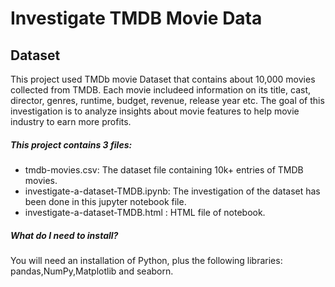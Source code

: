# Investigate TMDB Movie Data


## Dataset

This project used TMDb movie Dataset that contains about 10,000 movies collected from TMDB. Each movie includeed information on its title, cast, director, genres, runtime, budget, revenue, release year etc. 
The goal of this investigation is to analyze insights about movie features to help movie industry to earn more profits.
 
 
##### This project contains 3 files:

- tmdb-movies.csv: The dataset file containing 10k+ entries of TMDB movies.
- investigate-a-dataset-TMDB.ipynb: The investigation of the dataset has been done in this jupyter notebook file.
- investigate-a-dataset-TMDB.html :  HTML file of notebook.


##### What do I need to install?
You will need an installation of Python, plus the following libraries: pandas,NumPy,Matplotlib and seaborn. 
